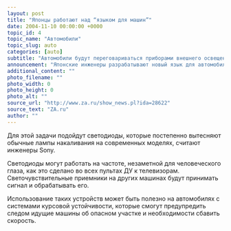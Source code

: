 ```yaml
---
layout: post
title: "Японцы работают над “языком для машин”"
date: 2004-11-10 00:00:00 +0000
topic_id: 4
topic_name: "Автомобили"
topic_slug: auto
categories: [auto]
subtitle: "Автомобили будут переговариваться приборами внешнего освещения"
announcement: "Японские инженеры разрабатывают новый язык для автомобилей, которые смогут обмениваться данными с помощью приборов внешнего освещения."
additional_content: ""
photo_filename: ""
photo_width: 0
photo_height: 0
photo_alt: ""
source_url: "http://www.za.ru/show_news.pl?ida=28622"
source_text: "ZA.ru"
author: ""
---
```

Для этой задачи подойдут светодиоды, которые постепенно вытесняют обычные лампы накаливания на современных моделях, считают инженеры Sony.

  Светодиоды могут работать на частоте, незаметной для человеческого глаза, как это сделано во всех пультах ДУ к телевизорам. Светочувствительные приемники на других машинах будут принимать сигнал и обрабатывать его.

  Использование таких устройств может быть полезно на автомобилях с системами курсовой устойчивости, которые смогут предупредить следом идущие машины об опасном участке и необходимости сбавить скорость.
